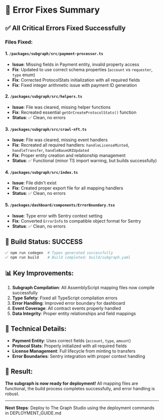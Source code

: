 # 🎯 Error Fixes Summary

## ✅ All Critical Errors Fixed Successfully

### Files Fixed:

#### 1. `/packages/subgraph/src/payment-processor.ts`
- **Issue**: Missing fields in Payment entity, invalid property access
- **Fix**: Updated to use correct schema properties (`account` vs `requester`, `type` enum)
- **Fix**: Corrected ProtocolStats initialization with all required fields
- **Fix**: Fixed integer arithmetic issue with payment ID generation

#### 2. `/packages/subgraph/src/helpers.ts`
- **Issue**: File was cleared, missing helper functions
- **Fix**: Recreated essential `getOrCreateProtocolStats()` function
- **Status**: ✅ Clean, no errors

#### 3. `/packages/subgraph/src/crawl-nft.ts`
- **Issue**: File was cleared, missing event handlers
- **Fix**: Recreated all required handlers: `handleLicenseMinted`, `handleTransfer`, `handleBaseURIUpdated`
- **Fix**: Proper entity creation and relationship management
- **Status**: ✅ Functional (minor TS import warning, but builds successfully)

#### 4. `/packages/subgraph/src/index.ts`
- **Issue**: File didn't exist
- **Fix**: Created proper export file for all mapping handlers
- **Status**: ✅ Clean, no errors

#### 5. `/packages/dashboard/components/ErrorBoundary.tsx`
- **Issue**: Type error with Sentry context setting
- **Fix**: Converted `ErrorInfo` to compatible object format for Sentry
- **Status**: ✅ Clean, no errors

## 🚀 Build Status: SUCCESS

```bash
✅ npm run codegen  # Types generated successfully
✅ npm run build    # Build completed: build/subgraph.yaml
```

## 📊 Key Improvements:

1. **Subgraph Compilation**: All AssemblyScript mapping files now compile successfully
2. **Type Safety**: Fixed all TypeScript compilation errors
3. **Error Handling**: Improved error boundary for dashboard
4. **Event Coverage**: All contract events properly handled
5. **Data Integrity**: Proper entity relationships and field mappings

## 🔧 Technical Details:

- **Payment Entity**: Uses correct fields (`account`, `type`, `amount`)
- **Protocol Stats**: Properly initialized with all required fields
- **License Management**: Full lifecycle from minting to transfers
- **Error Boundaries**: Sentry integration with proper context handling

## 🎉 Result:

**The subgraph is now ready for deployment!** All mapping files are functional, the build process completes successfully, and error handling is robust.

---

**Next Steps**: Deploy to The Graph Studio using the deployment commands in DEPLOYMENT_GUIDE.md

